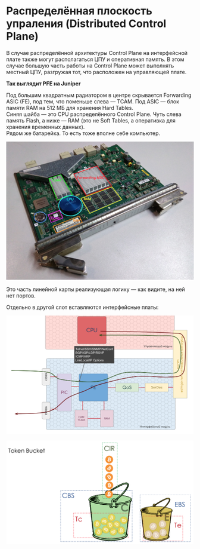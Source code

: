 # Распределённая плоскость упраления \(Distributed Control Plane\)

В случае распределённой архитектуры Control Plane на интерфейсной плате также могут располагаться ЦПУ и оперативная память. В этом случае большую часть работы на Control Plane может выполнять местный ЦПУ, разгружая тот, что расположен на управляющей плате.

**Так выглядит PFE на Juniper**

Под большим квадратным радиатором в центре скрывается Forwarding ASIC \(FE\), под тем, что поменьше слева — TCAM. Под ASIC — блок памяти RAM на 512 МБ для хранения Hard Tables.  
Синяя шайба — это CPU распределённого Control Plane. Чуть слева память Flash, а ниже — RAM \(это не Soft Tables, а оперативка для хранения временных данных\).  
Рядом же батарейка. То есть тоже вполне себе компьютер.

![](../../../.gitbook/assets/image%20%2812%29.png)

Это часть линейной карты реализующая логику — как видите, на ней нет портов.

Отдельно в другой слот вставляются интерфейсные платы:

![](../../../.gitbook/assets/image%20%28170%29.png)

![](../../../.gitbook/assets/image%20%2861%29.png)

